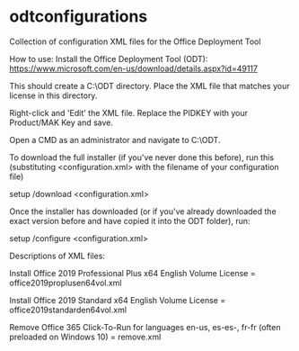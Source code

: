 # odtconfigurations
Collection of configuration XML files for the Office Deployment Tool

How to use:
Install the Office Deployment Tool (ODT): https://www.microsoft.com/en-us/download/details.aspx?id=49117

This should create a C:\ODT directory.  Place the XML file that matches your license in this directory.  

Right-click and 'Edit' the XML file.  Replace the PIDKEY with your Product/MAK Key and save.

Open a CMD as an administrator and navigate to C:\ODT.

To download the full installer (if you've never done this before), run this (substituting <configuration.xml> with the filename of your configuration file)

setup /download <configuration.xml>

Once the installer has downloaded (or if you've already downloaded the exact version before and have copied it into the ODT folder), run:

setup /configure <configuration.xml>

Descriptions of XML files:

Install Office 2019 Professional Plus x64 English Volume License = office2019proplusen64vol.xml

Install Office 2019 Standard x64 English Volume License = office2019standarden64vol.xml

Remove Office 365 Click-To-Run for languages en-us, es-es-, fr-fr (often preloaded on Windows 10) = remove.xml
